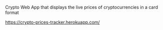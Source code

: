Crypto Web App that displays the live prices of cryptocurrencies in a card format

https://crypto-prices-tracker.herokuapp.com/
